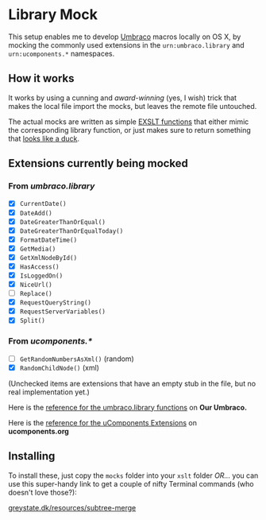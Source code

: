 # Library Mock

This setup enables me to develop [Umbraco][UMBRACO] macros locally on OS X, by mocking the commonly used
extensions in the `urn:umbraco.library` and `urn:ucomponents.*` namespaces.

## How it works

It works by using a cunning and *award-winning* (yes, I wish) trick that makes the local file import the
mocks, but leaves the remote file untouched.

The actual mocks are written as simple [EXSLT functions][EXSLTFUNC] that either mimic the corresponding
library function, or just makes sure to return something that [looks like a duck][DUCK].

## Extensions currently being mocked

### From *umbraco.library*

<!-- #tminclude "/Users/chriz/Development/lib/tm-support/transform.rb"
    #xml#="umbraco/xslt/mocks/_UmbracoLibrary.xslt"
    #xslt#="lib/MocksList.xslt" -->

- [x] `CurrentDate()`
- [x] `DateAdd()`
- [x] `DateGreaterThanOrEqual()`
- [x] `DateGreaterThanOrEqualToday()`
- [x] `FormatDateTime()`
- [x] `GetMedia()`
- [x] `GetXmlNodeById()`
- [x] `HasAccess()`
- [x] `IsLoggedOn()`
- [x] `NiceUrl()`
- [ ] `Replace()`
- [x] `RequestQueryString()`
- [x] `RequestServerVariables()`
- [x] `Split()`

<!-- end tminclude -->

### From _ucomponents.*_

<!-- #tminclude "/Users/chriz/Development/lib/tm-support/transform.rb"
    #xml#="umbraco/xslt/mocks/_uComponentsExtensions.xslt"
    #xslt#="lib/MocksList.xslt" -->

- [ ] `GetRandomNumbersAsXml()` (random)
- [x] `RandomChildNode()` (xml)

<!-- end tminclude -->

(Unchecked items are extensions that have an empty stub in the file, but no real implementation yet.)

Here is the [reference for the umbraco.library functions][REF] on **Our Umbraco.**

Here is the [reference for the uComponents Extensions][UCOMREF] on **ucomponents.org**

## Installing

To install these, just copy the `mocks` folder into your `xslt` folder *OR...* you can use this super-handy link to get a couple of nifty Terminal commands (who doesn't love those?):

[greystate.dk/resources/subtree-merge](http://greystate.dk/resources/subtree-merge/?rf=umbraco/xslt/mocks&u=greystate&b=master&r=library-mock&lf=umbraco/xslt/mocks)



[UMBRACO]: https://github.com/umbraco/Umbraco-CMS
[EXSLTFUNC]: http://exslt.org/func/
[DUCK]: http://en.wikipedia.org/wiki/Duck_test
[REF]: http://our.umbraco.org/wiki/reference/umbracolibrary/
[UCOMREF]: http://ucomponents.org/xslt-extensions/
